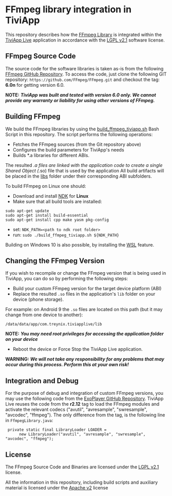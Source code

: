 # FFmpeg library integration in TiviApp
This repository describes how the [FFmpeg Library](https://www.ffmpeg.org/) is integrated within the [TiviApp Live](https://play.google.com/store/apps/details?id=com.treynix.tiviapplive&hl=en) application in accordance with the [LGPL v2.1](https://www.gnu.org/licenses/old-licenses/lgpl-2.1.en.html) software license.

## FFmpeg Source Code
The source code for the software libraries is taken as-is from the following [FFmpeg GitHub Repository](https://github.com/FFmpeg/FFmpeg/tree/n6.0). To access the code, just clone the following GIT repository: ```https://github.com/FFmpeg/FFmpeg.git``` and checkout the tag: **6.0n** for getting version 6.0.

**NOTE:** ___TiviApp was built and tested with version 6.0 only. We cannot provide any warranty or liability for using other versions of FFmpeg.___

## Building FFmpeg
We build the FFmpeg libraries by using the [build_ffmpeg_tiviapp.sh](jni/build_ffmpeg_tiviapp.sh) Bash Script in this repository. The script performs the following operations:
* Fetches the FFmpeg sources (from the Git repository above)
* Configures the build parameters for TiviApp's needs
* Builds *.a libraries for different ABIs.

The resulted *.a files are linked with the application code to create a single Shared Object (*.so) file that is used by the application
All build artifacts will be placed in the [libs](libs) folder under their corresponding ABI subfolders.

To build FFmpeg on Linux one should:
* Download and install [NDK](https://developer.android.com/ndk/downloads) for **Linux**
* Make sure that all build tools are installed:
```
sudo apt-get update
sudo apt-get install build-essential
sudo apt-get install cpp make yasm pkg-config
```
* set: ```NDK_PATH=<path to ndk root folder>```
* run: ```sudo ./build_ffmpeg_tiviapp.sh ${NDK_PATH}```

Building on Windows 10 is also possible, by installing the [WSL](https://docs.microsoft.com/en-us/windows/wsl/install-win10) feature.

## Changing the FFmpeg Version
If you wish to recompile or change the FFmpeg version that is being used in TiviApp, you can do so by performing the following steps:
* Build your custom FFmpeg version for the target device platform (ABI)
* Replace the resulted ```.so``` files in the application's ```lib``` folder on your device (phone storage).

For example: on Android 9 the ```.so``` files are located on this path (but it may change from one device to another): 
```
/data/data/app/com.treynix.tiviapplive/lib
```

**NOTE:** ___You may need root privileges for accessing the application folder on your device___
* Reboot the device or Force Stop the TiviApp Live application.

**WARNING:** ___We will not take any responsibility for any problems that may occur during this process. Perform this at your own risk!___

## Integration and Debug
For the purpose of debug and integration of custom FFmpeg versions, you may use the following code from the [ExoPlayer GitHub Repository](https://github.com/google/ExoPlayer/tree/r2.11.3/extensions/ffmpeg/src/main/java/com/google/android/exoplayer2/ext/ffmpeg). TiviApp Live reuses the code from the **r2.12** tag to load the FFmpeg modules and activate the relevant codecs ("avutil", "avresample", "swresample", "avcodec", "ffmpeg").
The only difference from the tag, is the following line in ``FfmpegLibrary.java``:
```
 private static final LibraryLoader LOADER =
      new LibraryLoader("avutil", "avresample", "swresample", "avcodec", "ffmpeg");
```

## License
The FFmpeg Source Code and Binaries are licensed under the [LGPL v2.1](https://www.gnu.org/licenses/old-licenses/lgpl-2.1.en.html) license.

All the information in this repository, including build scripts and auxiliary material is licensed under the [Apache v2](LICENSE) license 

